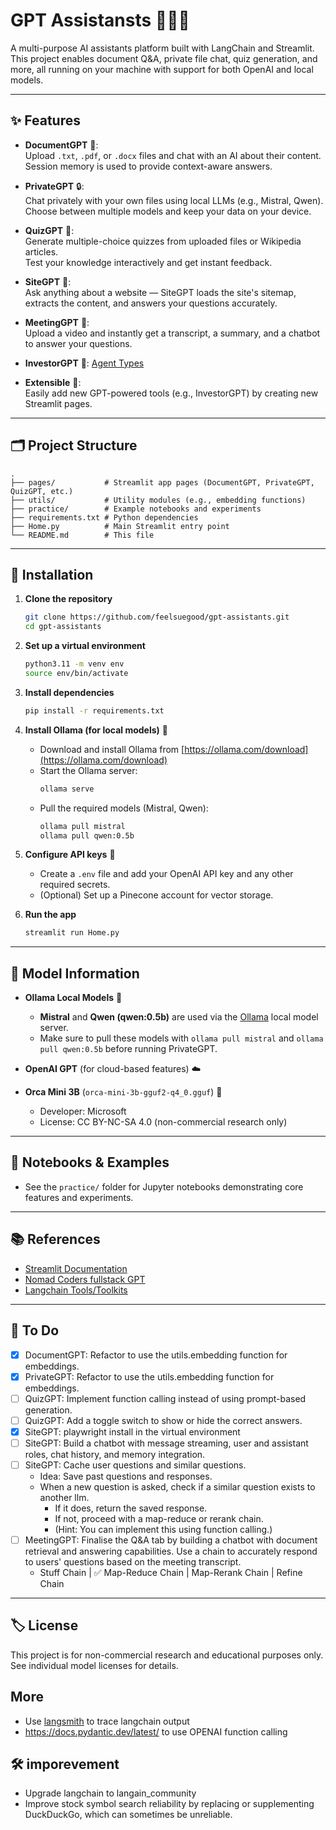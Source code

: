 # GPT Assistansts 🤖💁‍♀️

A multi-purpose AI assistants platform built with LangChain and Streamlit.  
This project enables document Q&A, private file chat, quiz generation, and more, all running on your machine with support for both OpenAI and local models.

---

## ✨ Features

- **DocumentGPT** 📄:  
  Upload `.txt`, `.pdf`, or `.docx` files and chat with an AI about their content.  
  Session memory is used to provide context-aware answers.

- **PrivateGPT** 🔒:  
  Chat privately with your own files using local LLMs (e.g., Mistral, Qwen).  
  Choose between multiple models and keep your data on your device.

- **QuizGPT** 📝:  
  Generate multiple-choice quizzes from uploaded files or Wikipedia articles.  
  Test your knowledge interactively and get instant feedback.

- **SiteGPT** 📝:  
  Ask anything about a website — SiteGPT loads the site's sitemap, extracts the content, and answers your questions accurately.

- **MeetingGPT** 📝:  
  Upload a video and instantly get a transcript, a summary, and a chatbot to answer your questions.

- **InvestorGPT** 📝:
  [Agent Types](https://python.langchain.com/v0.1/docs/modules/agents/agent_types/)
- **Extensible** 🧩:  
  Easily add new GPT-powered tools (e.g., InvestorGPT) by creating new Streamlit pages.

---

## 🗂️ Project Structure

```
.
├── pages/           # Streamlit app pages (DocumentGPT, PrivateGPT, QuizGPT, etc.)
├── utils/           # Utility modules (e.g., embedding functions)
├── practice/        # Example notebooks and experiments
├── requirements.txt # Python dependencies
├── Home.py          # Main Streamlit entry point
└── README.md        # This file
```

---

## 🚀 Installation

1. **Clone the repository**

   ```bash
   git clone https://github.com/feelsuegood/gpt-assistants.git
   cd gpt-assistants
   ```

2. **Set up a virtual environment**

   ```bash
   python3.11 -m venv env
   source env/bin/activate
   ```

3. **Install dependencies**

   ```bash
   pip install -r requirements.txt
   ```

4. **Install Ollama (for local models)** 🦙

   - Download and install Ollama from [https://ollama.com/download](https://ollama.com/download)
   - Start the Ollama server:
     ```bash
     ollama serve
     ```
   - Pull the required models (Mistral, Qwen):
     ```bash
     ollama pull mistral
     ollama pull qwen:0.5b
     ```

5. **Configure API keys** 🔑

   - Create a `.env` file and add your OpenAI API key and any other required secrets.
   - (Optional) Set up a Pinecone account for vector storage.

6. **Run the app**
   ```bash
   streamlit run Home.py
   ```

---

## 🧠 Model Information

- **Ollama Local Models** 🦙

  - **Mistral** and **Qwen (qwen:0.5b)** are used via the [Ollama](https://ollama.com/) local model server.
  - Make sure to pull these models with `ollama pull mistral` and `ollama pull qwen:0.5b` before running PrivateGPT.

- **OpenAI GPT** (for cloud-based features) ☁️

- **Orca Mini 3B** (`orca-mini-3b-gguf2-q4_0.gguf`) 🐳

  - Developer: Microsoft
  - License: CC BY-NC-SA 4.0 (non-commercial research only)

---

## 📒 Notebooks & Examples

- See the `practice/` folder for Jupyter notebooks demonstrating core features and experiments.

---

## 📚 References

- [Streamlit Documentation](https://docs.streamlit.io/develop/api-reference)
- [Nomad Coders fullstack GPT](https://nomadcoders.co/fullstack-gpt)
- [Langchain Tools/Toolkits](https://python.langchain.com/docs/integrations/tools/?_gl=1*ldavbi*_ga*ODYyMjkyMzAuMTc0Njk4NjYxNw..*_ga_47WX3HKKY2*czE3NDY5ODY2ODMkbzEkZzEkdDE3NDY5ODY2OTMkajAkbDAkaDA)

---

## 📝 To Do

- [x] DocumentGPT: Refactor to use the utils.embedding function for embeddings.
- [x] PrivateGPT: Refactor to use the utils.embedding function for embeddings.
- [ ] QuizGPT: Implement function calling instead of using prompt-based generation.
- [ ] QuizGPT: Add a toggle switch to show or hide the correct answers.
- [x] SiteGPT: playwright install in the virtual environment
- [ ] SiteGPT: Build a chatbot with message streaming, user and assistant roles, chat history, and memory integration.
- [ ] SiteGPT: Cache user questions and similar questions.
  - Idea: Save past questions and responses.
  - When a new question is asked, check if a similar question exists to another llm.
    - If it does, return the saved response.
    - If not, proceed with a map-reduce or rerank chain.
    - (Hint: You can implement this using function calling.)
- [ ] MeetingGPT: Finalise the Q&A tab by building a chatbot with document retrieval and answering capabilities. Use a chain to accurately respond to users' questions based on the meeting transcript.
  - Stuff Chain | ✅ Map-Reduce Chain | Map-Rerank Chain | Refine Chain

---

## 🏷️ License

This project is for non-commercial research and educational purposes only.  
See individual model licenses for details.

## More

- Use [langsmith](https://smith.langchain.com/) to trace langchain output
- https://docs.pydantic.dev/latest/ to use OPENAI function calling

## 🛠️ imporevement
- Upgrade langchain to langain_community
- Improve stock symbol search reliability by replacing or supplementing DuckDuckGo, which can sometimes be unreliable.
